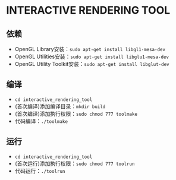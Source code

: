 # INTERACTIVE RENDERING TOOL

## 依赖

- OpenGL Library安装：`sudo apt-get install libgl1-mesa-dev`
- OpenGL Utilities安装：`sudo apt-get install libglu1-mesa-dev`
- OpenGL Utility Toolkit安装：`sudo apt-get install libglut-dev`


## 编译

- `cd interactive_rendering_tool`
- (首次编译)添加编译目录：`mkdir build`
- (首次编译)添加执行权限：`sudo chmod 777 toolmake`
- 代码编译：`./toolmake`


## 运行

- `cd interactive_rendering_tool`
- (首次运行)添加执行权限：`sudo chmod 777 toolrun`
- 代码运行：`./toolrun`